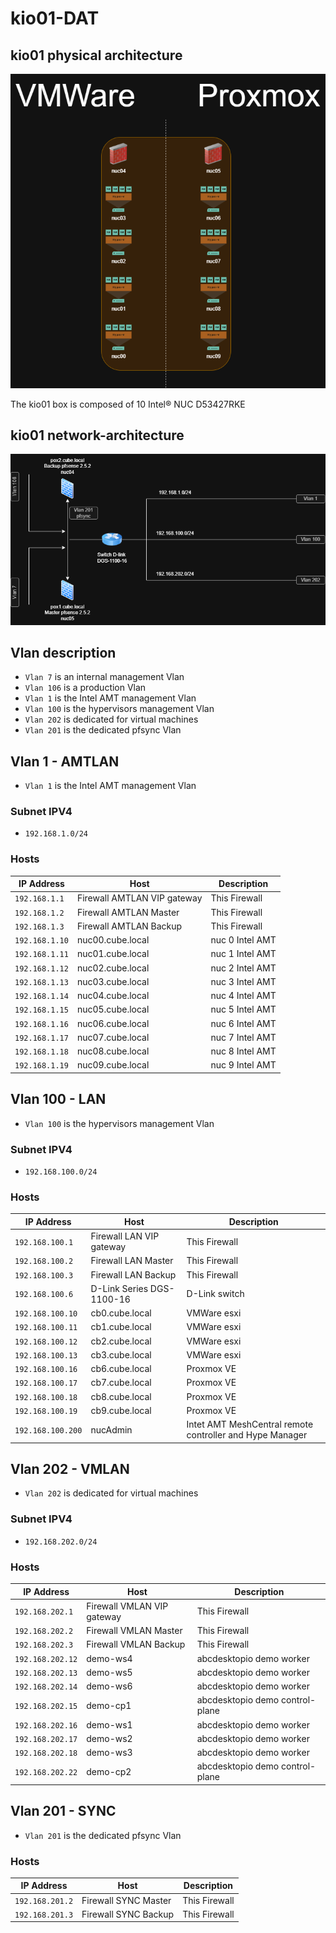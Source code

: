 # kio01-DAT

## kio01 physical architecture

![kio01 architecture](kio01-architecture.drawio.png)

The kio01 box is composed of 10 Intel® NUC D53427RKE

## kio01 network-architecture

![kio01 architecture](kio01-diagram.drawio.png)

## Vlan description

- `Vlan 7` is an internal management Vlan
- `Vlan 106` is a production Vlan 
- `Vlan 1` is the Intel AMT management Vlan
- `Vlan 100` is the hypervisors management Vlan
- `Vlan 202` is dedicated for virtual machines
- `Vlan 201` is the dedicated pfsync Vlan

## Vlan 1 - AMTLAN

- `Vlan 1` is the Intel AMT management Vlan

### Subnet IPV4

- `192.168.1.0/24`

### Hosts

| IP Address | Host | Description |
|------------|------|-------------|
|`192.168.1.1`|Firewall AMTLAN VIP gateway| This Firewall|
|`192.168.1.2`|Firewall AMTLAN Master| This Firewall|
|`192.168.1.3`|Firewall AMTLAN Backup| This Firewall|
|`192.168.1.10`|nuc00.cube.local| nuc 0 Intel AMT |
|`192.168.1.11`|nuc01.cube.local| nuc 1 Intel AMT |
|`192.168.1.12`|nuc02.cube.local| nuc 2 Intel AMT |
|`192.168.1.13`|nuc03.cube.local| nuc 3 Intel AMT |
|`192.168.1.14`|nuc04.cube.local| nuc 4 Intel AMT |
|`192.168.1.15`|nuc05.cube.local| nuc 5 Intel AMT |
|`192.168.1.16`|nuc06.cube.local| nuc 6 Intel AMT |
|`192.168.1.17`|nuc07.cube.local| nuc 7 Intel AMT |
|`192.168.1.18`|nuc08.cube.local| nuc 8 Intel AMT |
|`192.168.1.19`|nuc09.cube.local| nuc 9 Intel AMT |

## Vlan 100 - LAN

- `Vlan 100` is the hypervisors management Vlan

### Subnet IPV4

- `192.168.100.0/24`

### Hosts

| IP Address | Host | Description |
|------------|------|-------------|
|`192.168.100.1`|Firewall LAN VIP gateway| This Firewall|
|`192.168.100.2`|Firewall LAN Master| This Firewall|
|`192.168.100.3`|Firewall LAN Backup| This Firewall|
|`192.168.100.6`|D-Link Series DGS-1100-16| D-Link switch|
|`192.168.100.10`|cb0.cube.local| VMWare esxi |
|`192.168.100.11`|cb1.cube.local| VMWare esxi |
|`192.168.100.12`|cb2.cube.local| VMWare esxi |
|`192.168.100.13`|cb3.cube.local| VMWare esxi |
|`192.168.100.16`|cb6.cube.local| Proxmox VE |
|`192.168.100.17`|cb7.cube.local| Proxmox VE |
|`192.168.100.18`|cb8.cube.local| Proxmox VE |
|`192.168.100.19`|cb9.cube.local| Proxmox VE |
|`192.168.100.200`|nucAdmin| Intet AMT MeshCentral remote controller and Hype Manager |


## Vlan 202 - VMLAN

- `Vlan 202` is dedicated for virtual machines

### Subnet IPV4

- `192.168.202.0/24`

### Hosts

| IP Address | Host | Description |
|------------|------|-------------|
|`192.168.202.1`|Firewall VMLAN VIP gateway| This Firewall|
|`192.168.202.2`|Firewall VMLAN Master| This Firewall|
|`192.168.202.3`|Firewall VMLAN Backup| This Firewall|
|`192.168.202.12`|demo-ws4| abcdesktopio demo worker |
|`192.168.202.13`|demo-ws5| abcdesktopio demo worker |
|`192.168.202.14`|demo-ws6| abcdesktopio demo worker |
|`192.168.202.15`|demo-cp1| abcdesktopio demo control-plane |
|`192.168.202.16`|demo-ws1| abcdesktopio demo worker |
|`192.168.202.17`|demo-ws2| abcdesktopio demo worker |
|`192.168.202.18`|demo-ws3| abcdesktopio demo worker |
|`192.168.202.22`|demo-cp2| abcdesktopio demo control-plane |

## Vlan 201 - SYNC

- `Vlan 201` is the dedicated pfsync Vlan

### Hosts

| IP Address | Host | Description |
|------------|------|-------------|
|`192.168.201.2`|Firewall SYNC Master| This Firewall|
|`192.168.201.3`|Firewall SYNC Backup| This Firewall|